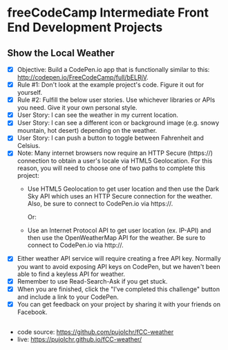 # freeCodeCamp Intermediate Front End Development Projects
## Show the Local Weather 

 - [X] Objective: Build a CodePen.io app that is functionally similar to this: http://codepen.io/FreeCodeCamp/full/bELRjV.
 - [X] Rule #1: Don't look at the example project's code. Figure it out for yourself.
 - [X] Rule #2: Fulfill the below user stories. Use whichever libraries or APIs you need. Give it your own personal style.
 - [X] User Story: I can see the weather in my current location.
 - [X] User Story: I can see a different icon or background image (e.g. snowy mountain, hot desert) depending on the weather.
 - [X] User Story: I can push a button to toggle between Fahrenheit and Celsius.
 - [X] Note: Many internet browsers now require an HTTP Secure (https://) connection to obtain a user's locale via HTML5 Geolocation. For this reason, you will need to choose one of two paths to complete this project:
    * Use HTML5 Geolocation to get user location and then use the Dark Sky API which uses an HTTP Secure connection for the weather. Also, be sure to connect to CodePen.io via https://.
      
      Or:
    * Use an Internet Protocol API to get user location (ex. IP-API) and then use the OpenWeatherMap API for the weather. Be sure to connect to CodePen.io via http://.
 - [X] Either weather API service will require creating a free API key. Normally you want to avoid exposing API keys on CodePen, but we haven't been able to find a keyless API for weather.
 - [X] Remember to use Read-Search-Ask if you get stuck.
 - [X] When you are finished, click the "I've completed this challenge" button and include a link to your CodePen.
 - [X] You can get feedback on your project by sharing it with your friends on Facebook.

## 
 * code source: https://github.com/pujolchr/fCC-weather
 * live: https://pujolchr.github.io/fCC-weather/
